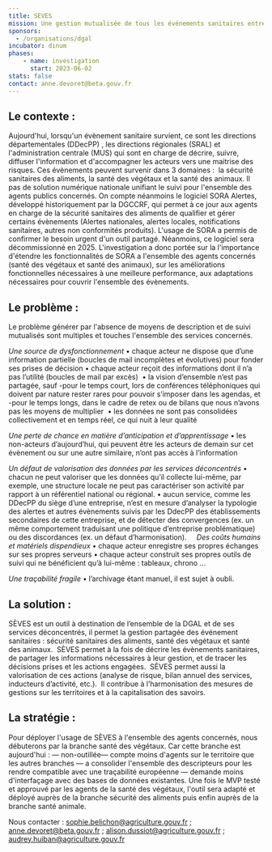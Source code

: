 ```yaml
---
title: SEVES
mission: Une gestion mutualisée de tous les événements sanitaires entre la DGAL et les services déconcentrés
sponsors: 
  - /organisations/dgal
incubator: dinum
phases:
    - name: investigation
      start: 2023-06-02
stats: false
contact: anne.devoret@beta.gouv.fr
---
```


## Le contexte :
Aujourd'hui, lorsqu'un évènement sanitaire survient, ce sont les directions départementales (DDecPP) , les directions régionales (SRAL) et l'administration centrale (MUS) qui sont en charge de décrire, suivre, diffuser l'information et d'accompagner les acteurs vers une maitrise des risques. Ces évènements peuvent survenir dans 3 domaines :  la sécurité sanitaires des aliments, la santé des végétaux et la santé des animaux. Il pas de solution numérique nationale unifiant le suivi pour l'ensemble des agents publics concernés. On compte néanmoins le logiciel SORA Alertes, développé historiquement par la DGCCRF, qui permet à ce jour aux agents en charge de la sécurité sanitaires des aliments de qualifier et gérer certains évènements (Alertes nationales, alertes locales, notifications sanitaires, autres non conformités produits). L'usage de SORA a permis de confirmer le besoin urgent d'un outil partagé. Néanmoins, ce logiciel sera décommissionné en 2025.
L'investigation a donc portée sur la l'importance d'étendre les fonctionnalités de SORA a l'ensemble des agents concernés (santé des végétaux et santé des animaux), sur les améliorations fonctionnelles nécessaires à une meilleure performance, aux adaptations nécessaires pour couvrir l'ensemble des évènements.



## Le problème : 

Le problème générer par l'absence de moyens de description et de suivi mutualisés sont multiples et touches l'ensemble des services concernés.

*Une source de dysfonctionnement*
• chaque acteur ne dispose que d’une information partielle (boucles de mail incomplètes et évolutives) pour fonder ses prises de décision
• chaque acteur reçoit des informations dont il n’a pas l’utilité (boucles de mail par excès) 
• la vision d’ensemble n’est pas partagée, sauf -pour le temps court, lors de conférences téléphoniques qui doivent par nature rester rares pour pouvoir s’imposer dans les agendas, et -pour le temps longs, dans le cadre de retex ou de bilans que nous n’avons pas les moyens de multiplier 
• les données ne sont pas consolidées collectivement et en temps réel, ce qui nuit à leur qualité 

*Une perte de chance en matière d’anticipation et d’apprentissage*
• les non-acteurs d’aujourd’hui, qui peuvent être les acteurs de demain sur cet évènement ou sur une autre similaire, n’ont pas accès à l’information 

*Un défaut de valorisation des données par les services déconcentrés*
• chacun ne peut valoriser que les données qu’il collecte lui-même, par exemple, une structure locale ne peut pas caractériser son activité par rapport à un référentiel national ou régional.
• aucun service, comme les DDecPP du siège d’une entreprise, n’est en mesure d’analyser la typologie des alertes et autres évènements suivis par les DdecPP des établissements secondaires de cette entreprise, et de détecter des convergences (ex. un même comportement traduisant une politique d’entreprise problématique) ou des discordances (ex. un défaut d’harmonisation).  
 
*Des coûts humains et matériels dispendieux*
• chaque acteur enregistre ses propres échanges sur ses propres serveurs
• chaque acteur construit ses propres outils de suivi qui ne bénéficient qu’à lui-même : tableaux, chrono …

*Une traçabilité fragile*
• l’archivage étant manuel, il est sujet à oubli. 

## La solution : 

SÈVES est un outil à destination de l’ensemble de la DGAL et de ses services déconcentrés, il permet la gestion partagée des événement sanitaires : sécurité sanitaires des aliments, santé des végétaux et santé des animaux. 
SÈVES permet à la fois de décrire les évènements sanitaires, de partager les informations nécessaires à leur gestion, et de tracer les décisions prises et les actions engagées. 
SÈVES permet aussi la valorisation de ces actions (analyse de risque, bilan annuel des services, inducteurs d’activité, etc.). 
Il contribue à l’harmonisation des mesures de gestions sur les territoires et à la capitalisation des savoirs. 

## La stratégie : 

Pour déployer l'usage de SÈVES à l'ensemble des agents concernés, nous débuterons par la branche santé des végétaux. 
Car cette branche est aujourd'hui : 
— non-outillée— compte moins d'agents sur le territoire que les autres branches
— a consolider l'ensemble des descripteurs pour les rendre compatible avec une traçabilité européenne
— demande moins d'interfaçage avec des bases de données existantes.
Une fois le MVP testé et approuvé par les agents de la santé des végétaux, l'outil sera adapté et déployé auprès de la branche sécurité des aliments puis enfin auprès de la branche santé animale. 

Nous contacter : sophie.belichon@agriculture.gouv.fr ; anne.devoret@beta.gouv.fr ; alison.dussiot@agriculture.gouv.fr ; audrey.huiban@agriculture.gouv.fr
